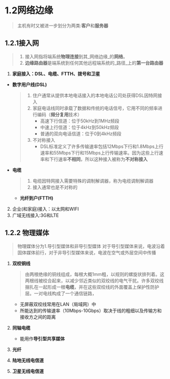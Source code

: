 # 1.2网络边缘

> 主机有时又被进一步划分为两类:**客户**和**服务器**

## 1.2.1接入网

> 1. 接入网指将端系统**物理连接**到其_网络边缘_的**网络**。
> 2. **边缘路由器**是端系统到任何其他远程端系统的_路径_上的**第一台路由器**

1. **家庭接入：DSL、电缆、FTTH、拨号和卫星**
   
* **数字用户线\(DSL\)**
   
     > 1. 住户通常从提供本地电话接入的本地电话公司处获得DSL因特网接入
     > 2. 家庭电话线同时承载了数据和传统的电话信号，它用不同的频率进行编码（**频分复用**技术）
     >    * 高速下行信道：位于50kHz到1MHz频段
     >    * 中速上行信道：位于4kHz到50kHz频段
     >    * 普通的双向电话信道：位于0到4kHz频段
     > 3. 不对称接入
  >    * DSL标准定义了许多传输速率包括12Mbps下行和1.8Mbps上行速率和55Mbps下行和15Mbps上行传输速率。因为这些上行速率和下行速率**不相同**，所以这种接入被称为**不对称接入**
   
* **电缆**
   
     > 1. 电缆因特网接入需要特殊的调制解调器，称为电缆调制解调器
  > 2. 接入通常也是不对称的
   
   * **光纤到户\(FTTH\)**
2. 企业\(和家庭\)接入：以太网和WIFI
3. 广域无线接入:3G和LTE

## 1.2.2 物理媒体

> 物理媒体分为1.导引型媒体和非导引型媒体 对于导引型媒体来说，电波沿着固体媒体前行，对于非导引型媒体来说，电波在空气或外层空间中传播

1. **双绞铜线**

   > 由两根绝缘的铜线组成，每根大概1mm粗，以规则的螺旋状排列着。这两根线被绞合起来，以减少邻近类似的双绞线的电气干扰。许多双绞线捆扎在一起形成一根**电缆**，并在这些双绞线的外面覆盖上保护性防护层。一对电线构成了一个通信链路，

   * 无屏蔽双绞线常用在LAN（局域网）中
   * 所能达到的传输速率（10Mbps-10Gbps）取决于线的粗细以及传输方和接收方之间的距离

2. **同轴电缆**
   
   * 能用作**导引型共享媒体**
3. **光纤**
4. **陆地无线电信道**
5. **卫星无线电信道**

